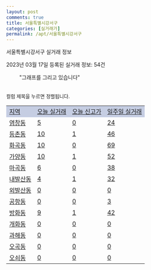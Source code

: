 ```yaml
---
layout: post
comments: true
title: 서울특별시강서구
categories: [실거래가]
permalink: /apt/서울특별시강서구
---
```


서울특별시강서구 실거래 정보

2023년 03월 17일 등록된 실거래 정보: 54건

<!--<script async src="https://pagead2.googlesyndication.com/pagead/js/adsbygoogle.js?client=ca-pub-3485438051770037"
 crossorigin="anonymous"></script>-->

<script type="text/javascript">
  google.charts.load('current', {'packages':['corechart']});
  google.charts.setOnLoadCallback(drawChart);

  function drawChart() {
    var data = google.visualization.arrayToDataTable([['거래일', '매매', '전월세', '전매'], ['21-01', 8, 10, 0], ['21-02', 0, 3, 0], ['21-03', 1, 12, 0], ['21-04', 0, 3, 0], ['21-05', 0, 10, 0], ['21-06', 0, 4, 0], ['21-07', 3, 74, 0], ['21-08', 142, 337, 0], ['21-09', 3, 31, 0], ['21-10', 1, 2, 0], ['21-11', 1, 17, 0], ['21-12', 0, 5, 0], ['22-01', 0, 95, 0], ['22-02', 1, 33, 0], ['22-03', 43, 551, 0], ['22-04', 71, 998, 0], ['22-05', 86, 934, 0], ['22-06', 53, 800, 0], ['22-07', 34, 1424, 0], ['22-08', 35, 1386, 0], ['22-09', 30, 919, 0], ['22-10', 27, 991, 0], ['22-11', 41, 1098, 0], ['22-12', 51, 869, 0], ['23-01', 52, 836, 0], ['23-02', 140, 1091, 1], ['23-03', 16, 316, 0]]);

    var options = {
      title: '최근 1년간 유형별 거래량 추이',
      legend: { position: 'bottom' }
    };

    setTimeout(function() {
        var chart = new google.visualization.LineChart(document.getElementById('columnchart_material'));
        chart.draw(data, (options));
        document.getElementById('loading').style.display = 'none';
        var dayLabel = (new Date()).getDay();
        if (dayLabel < 2) {
            sorttable.innerSortFunction.apply(document.getElementById('week'), []);
            sorttable.innerSortFunction.apply(document.getElementById('week'), []);        
        }
        else {
            sorttable.innerSortFunction.apply(document.getElementById('today'), []);
            sorttable.innerSortFunction.apply(document.getElementById('today'), []);
        }
    }, 200);

  }
</script>

<div id="loading" style="z-index:20; display: block; margin-left: 35px">"그래프를 그리고 있습니다"</div>
<div id="columnchart_material" style="width: 95%; margin-left: -35px; display: block"></div>
<!--<div style="width: 95%; margin-left: -35px; display: block">
      <script async src="https://pagead2.googlesyndication.com/pagead/js/adsbygoogle.js?client=ca-pub-3485438051770037"
          crossorigin="anonymous"></script>
      <ins class="adsbygoogle"
          style="display:block"
          data-ad-format="fluid"
          data-ad-layout-key="-fb+5w+4e-db+86"
          data-ad-client="ca-pub-3485438051770037"
          data-ad-slot="1827090281"></ins>
      <script>
          (adsbygoogle = window.adsbygoogle || []).push({});
      </script>
</div>-->
<br>

<font size='small' style='font-size: small;'>컬럼 제목을 누르면 정렬됩니다.</font>
<table class="sortable">
  <tr style='background-color: rgba(114, 132, 186,0.4);'>
    <td id="region"><a href="#">지역</a></td>
    <td id="today"><a href="#">오늘 실거래</a></td>
    <td id="today_new"><a href="#">오늘 신고가</a></td>
    <td id="week"><a href="#">일주일 실거래</a></td>
  </tr>

  
  <tr class="item">
    <td><a href="서울특별시강서구염창동">염창동</a></td>
    <td><a href="서울특별시강서구염창동">5</a></td>
    <td><a href="서울특별시강서구염창동">0</a></td>
    <td><a href="서울특별시강서구염창동">24</a></td>
  </tr>
    

  <tr class="item">
    <td><a href="서울특별시강서구등촌동">등촌동</a></td>
    <td><a href="서울특별시강서구등촌동">10</a></td>
    <td><a href="서울특별시강서구등촌동">1</a></td>
    <td><a href="서울특별시강서구등촌동">46</a></td>
  </tr>
    

  <tr class="item">
    <td><a href="서울특별시강서구화곡동">화곡동</a></td>
    <td><a href="서울특별시강서구화곡동">10</a></td>
    <td><a href="서울특별시강서구화곡동">0</a></td>
    <td><a href="서울특별시강서구화곡동">69</a></td>
  </tr>
    

  <tr class="item">
    <td><a href="서울특별시강서구가양동">가양동</a></td>
    <td><a href="서울특별시강서구가양동">10</a></td>
    <td><a href="서울특별시강서구가양동">1</a></td>
    <td><a href="서울특별시강서구가양동">52</a></td>
  </tr>
    

  <tr class="item">
    <td><a href="서울특별시강서구마곡동">마곡동</a></td>
    <td><a href="서울특별시강서구마곡동">6</a></td>
    <td><a href="서울특별시강서구마곡동">0</a></td>
    <td><a href="서울특별시강서구마곡동">38</a></td>
  </tr>
    

  <tr class="item">
    <td><a href="서울특별시강서구내발산동">내발산동</a></td>
    <td><a href="서울특별시강서구내발산동">4</a></td>
    <td><a href="서울특별시강서구내발산동">1</a></td>
    <td><a href="서울특별시강서구내발산동">32</a></td>
  </tr>
    

  <tr class="item">
    <td><a href="서울특별시강서구외발산동">외발산동</a></td>
    <td><a href="서울특별시강서구외발산동">0</a></td>
    <td><a href="서울특별시강서구외발산동">0</a></td>
    <td><a href="서울특별시강서구외발산동">0</a></td>
  </tr>
    

  <tr class="item">
    <td><a href="서울특별시강서구공항동">공항동</a></td>
    <td><a href="서울특별시강서구공항동">0</a></td>
    <td><a href="서울특별시강서구공항동">0</a></td>
    <td><a href="서울특별시강서구공항동">3</a></td>
  </tr>
    

  <tr class="item">
    <td><a href="서울특별시강서구방화동">방화동</a></td>
    <td><a href="서울특별시강서구방화동">9</a></td>
    <td><a href="서울특별시강서구방화동">1</a></td>
    <td><a href="서울특별시강서구방화동">42</a></td>
  </tr>
    

  <tr class="item">
    <td><a href="서울특별시강서구개화동">개화동</a></td>
    <td><a href="서울특별시강서구개화동">0</a></td>
    <td><a href="서울특별시강서구개화동">0</a></td>
    <td><a href="서울특별시강서구개화동">0</a></td>
  </tr>
    

  <tr class="item">
    <td><a href="서울특별시강서구과해동">과해동</a></td>
    <td><a href="서울특별시강서구과해동">0</a></td>
    <td><a href="서울특별시강서구과해동">0</a></td>
    <td><a href="서울특별시강서구과해동">0</a></td>
  </tr>
    

  <tr class="item">
    <td><a href="서울특별시강서구오곡동">오곡동</a></td>
    <td><a href="서울특별시강서구오곡동">0</a></td>
    <td><a href="서울특별시강서구오곡동">0</a></td>
    <td><a href="서울특별시강서구오곡동">0</a></td>
  </tr>
    

  <tr class="item">
    <td><a href="서울특별시강서구오쇠동">오쇠동</a></td>
    <td><a href="서울특별시강서구오쇠동">0</a></td>
    <td><a href="서울특별시강서구오쇠동">0</a></td>
    <td><a href="서울특별시강서구오쇠동">0</a></td>
  </tr>
    


</table>


    